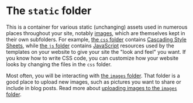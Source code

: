 # The `static` folder

This is a container for various static (unchanging) assets used in numerous places throughout your site, notably [images](images/README.md#the-images-folder), which are themselves kept in their own subfolders. For example, [the `css` folder](css/) contains [Cascading Style Sheets](https://simple.wikipedia.org/wiki/Cascading_Style_Sheets), while [the `js` folder](js/) contains [JavaScript](https://simple.wikipedia.org/wiki/JavaScript) resources used by the templates on your website to give your site the "look and feel" you want. If you know how to write CSS code, you can customize how your website looks by changing the files in the `css` folder.

Most often, you will be interacting with [the `images` folder](images/). That folder is a good place to upload new images, such as pictures you want to share or include in blog posts. Read more about [uploading images to the `images` folder](images/README.md#uploading-images).
